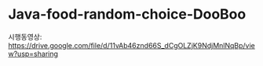 # Java-food-random-choice-DooBoo

시행동영상: https://drive.google.com/file/d/11vAb46znd66S_dCgOLZjK9NdjMnlNqBp/view?usp=sharing
